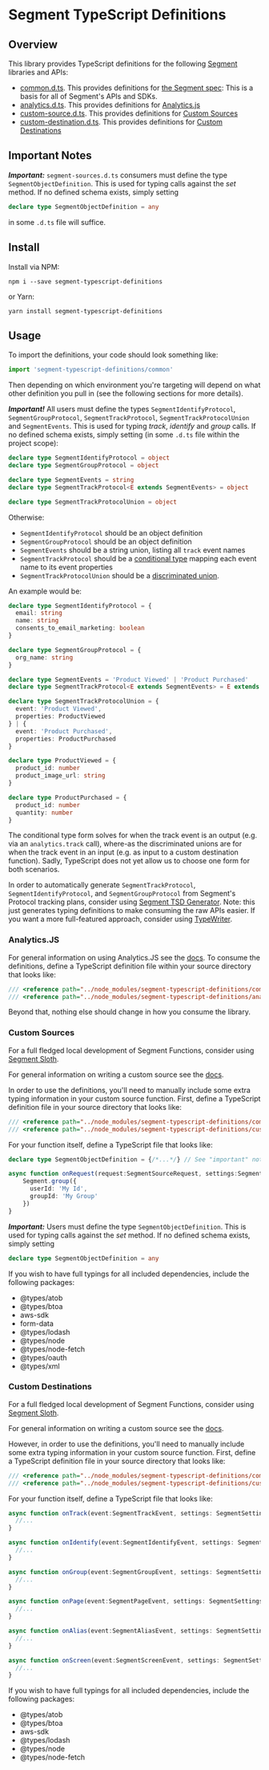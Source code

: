 Segment TypeScript Definitions
===

Overview
---

This library provides TypeScript definitions for the following [Segment](https://segment.com) libraries and APIs:

 * [common.d.ts](./segment-common.d.ts). This provides definitions for [the Segment spec](https://segment.com/docs/connections/spec/): This is a basis for all of Segment's APIs and SDKs.
 * [analytics.d.ts](./segment-analytics.d.ts). This provides definitions for [Analytics.js](https://github.com/segmentio/analytics.js/)
 * [custom-source.d.ts](./segment-sources.d.ts). This provides definitions for [Custom Sources](https://segment.com/docs/connections/sources/custom-sources/)
 * [custom-destination.d.ts](./segment-destinations.d.ts). This provides definitions for [Custom Destinations](https://segment.com/docs/connections/destinations/custom-destinations/)

Important Notes
---


***Important:*** ```segment-sources.d.ts``` consumers  must define the type ```SegmentObjectDefinition```. This is used for typing calls against the *set* method. If no defined schema exists, simply setting 
```ts 
declare type SegmentObjectDefinition = any
``` 
in some ```.d.ts``` file will suffice.

Install
---

Install via NPM:

```
npm i --save segment-typescript-definitions
```

or Yarn:

```
yarn install segment-typescript-definitions
```


Usage
---

To import the definitions, your code should look something like:

```ts
import 'segment-typescript-definitions/common'
```

Then depending on which environment you're targeting will depend on what other definition you pull in (see the following sections for more details).

***Important!*** All users must define the types ```SegmentIdentifyProtocol```, ```SegmentGroupProtocol```, ```SegmentTrackProtocol```, ```SegmentTrackProtocolUnion``` and ```SegmentEvents```. This is used for typing *track*, *identify* and *group* calls. If no defined schema exists, simply setting (in some ```.d.ts``` file within the project scope): 
```ts 
declare type SegmentIdentifyProtocol = object
declare type SegmentGroupProtocol = object

declare type SegmentEvents = string
declare type SegmentTrackProtocol<E extends SegmentEvents> = object

declare type SegmentTrackProtocolUnion = object
``` 
Otherwise:

 * ```SegmentIdentifyProtocol``` should be an object definition
 * ```SegmentGroupProtocol``` should be an object definition
 * ```SegmentEvents``` should be a string union, listing all ```track``` event names
 * ```SegmentTrackProtocol``` should be a [conditional type](https://www.typescriptlang.org/docs/handbook/advanced-types.html#conditional-types) mapping each event name to its event properties
 * ```SegmentTrackProtocolUnion``` should be a [discriminated union](https://www.typescriptlang.org/docs/handbook/advanced-types.html#discriminated-unions).
 
 An example would be: 

```ts
declare type SegmentIdentifyProtocol = {
  email: string
  name: string
  consents_to_email_marketing: boolean
}

declare type SegmentGroupProtocol = {
  org_name: string
}

declare type SegmentEvents = 'Product Viewed' | 'Product Purchased'
declare type SegmentTrackProtocol<E extends SegmentEvents> = E extends 'Product Viewed' ? ProductViewed : E extends 'Product Purchased' ? ProductPurchased : never

declare type SegmentTrackProtocolUnion = {
  event: 'Product Viewed',
  properties: ProductViewed
} | {
  event: 'Product Purchased',
  properties: ProductPurchased
}

declare type ProductViewed = {
  product_id: number
  product_image_url: string
}

declare type ProductPurchased = {
  product_id: number
  quantity: number
}
```

The conditional type form solves for when the track event is an output (e.g. via an ```analytics.track``` call), where-as the discriminated unions are for when the track event in an input (e.g. as input to a custom destination function). Sadly, TypeScript does not yet allow us to choose one form for both scenarios.

In order to automatically generate ```SegmentTrackProtocol```, ```SegmentIdentifyProtocol```, and ```SegmentGroupProtocol``` from Segment's Protocol tracking plans, consider using [Segment TSD Generator](https://www.github.com/christyharagan/segment-tsd-generator). Note: this just generates typing definitions to make consuming the raw APIs easier. If you want a more full-featured approach, consider using [TypeWriter](https://github.com/segmentio/typewriter).

### Analytics.JS

For general information on using Analytics.JS see the [docs](https://segment.com/docs/connections/sources/catalog/libraries/website/javascript/). To consume the definitions, define a TypeScript definition file within your source directory that looks like:

```ts
/// <reference path="../node_modules/segment-typescript-definitions/common.d.ts"/>
/// <reference path="../node_modules/segment-typescript-definitions/analytics.d.ts"/>
```

Beyond that, nothing else should change in how you consume the library.

### Custom Sources

For a full fledged local development of Segment Functions, consider using [Segment Sloth](https://www.github.com/christyharagan/segment-sloth).

For general information on writing a custom source see the [docs](https://segment.com/docs/connections/sources/custom-sources/).

In order to use the definitions, you'll need to manually include some extra typing information in your custom source function. First, define a TypeScript definition file in your source directory that looks like:

```ts
/// <reference path="../node_modules/segment-typescript-definitions/common.d.ts"/>
/// <reference path="../node_modules/segment-typescript-definitions/custom-source.d.ts"/>
```

For your function itself, define a TypeScript file that looks like:

```ts
declare type SegmentObjectDefinition = {/*...*/} // See "important" note below for details

async function onRequest(request:SegmentSourceRequest, settings:SegmentSettings) {
    Segment.group({
      userId: 'My Id',
      groupId: 'My Group'
    })
}
```

***Important:*** Users must define the type ```SegmentObjectDefinition```. This is used for typing calls against the *set* method. If no defined schema exists, simply setting 
```ts 
declare type SegmentObjectDefinition = any
``` 

If you wish to have full typings for all included dependencies, include the following packages:

 * @types/atob
 * @types/btoa
 * aws-sdk
 * form-data
 * @types/lodash
 * @types/node
 * @types/node-fetch
 * @types/oauth
 * @types/xml

### Custom Destinations

For a full fledged local development of Segment Functions, consider using [Segment Sloth](https://www.github.com/christyharagan/segment-sloth).

For general information on writing a custom source see the [docs](https://segment.com/docs/connections/destinations/custom-destinations/).

However, in order to use the definitions, you'll need to manually include some extra typing information in your custom source function. First, define a TypeScript definition file in your source directory that looks like:

```ts
/// <reference path="../node_modules/segment-typescript-definitions/common.d.ts"/>
/// <reference path="../node_modules/segment-typescript-definitions/custom-destination.d.ts"/>
```

For your function itself, define a TypeScript file that looks like:

```ts
async function onTrack(event:SegmentTrackEvent, settings: SegmentSettings) {
  //...
}

async function onIdentify(event:SegmentIdentifyEvent, settings: SegmentSettings) {
  //...
}

async function onGroup(event:SegmentGroupEvent, settings: SegmentSettings) {
  //...
}

async function onPage(event:SegmentPageEvent, settings: SegmentSettings) {
  //...
}

async function onAlias(event:SegmentAliasEvent, settings: SegmentSettings) {
  //...
}

async function onScreen(event:SegmentScreenEvent, settings: SegmentSettings) {
  //...
}
```

If you wish to have full typings for all included dependencies, include the following packages:

 * @types/atob
 * @types/btoa
 * aws-sdk
 * @types/lodash
 * @types/node
 * @types/node-fetch
